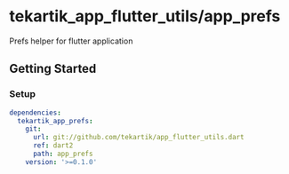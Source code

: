 # tekartik_app_flutter_utils/app_prefs

Prefs helper for flutter application

## Getting Started

### Setup

```yaml
dependencies:
  tekartik_app_prefs:
    git:
      url: git://github.com/tekartik/app_flutter_utils.dart
      ref: dart2
      path: app_prefs
    version: '>=0.1.0'
```

